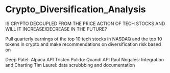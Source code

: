 # Crypto_Diversification_Analysis
IS CRYPTO DECOUPLED FROM THE PRICE ACTION OF TECH STOCKS AND WILL IT INCREASE/DECREASE IN THE FUTURE?

Pull quarterly earnings of the top 10 tech stocks in NASDAQ and the top 10 tokens in crypto and make recommendations on diversification risk based on 

Deep Patel: Alpaca API
Tristen Pulido: Quandl API
Raul Nogales: Integration and Charting
Tim Laurel: data scrubbbing and documentation
